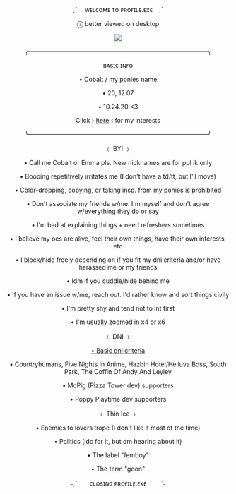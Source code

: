 <div align="center">

<p>
˗ˏˋ 　ᴡᴇʟᴄᴏᴍᴇ ᴛᴏ ᴘʀᴏғɪʟᴇ.ᴇxᴇ　ˎˊ˗
</p>
<p>
<p>
ⓘ better viewed on desktop
</p>
<p>
<img src="https://i.imgur.com/8qrqPvd.png" />
</p>
<p>

<p>
╭—————————————————————————————╮
</p>
<p>
ʙᴀsɪᴄ ɪɴғᴏ
</p>
<p>
• Cobalt / my ponies name
</p>
<p>
• 20, 12.07
</p>
<p>
• 10.24.20 <3
</p>
<p>
	
Click › [here](https://github.com/cobaltpng/thefootsoldier) ‹ for my interests
</p>
<p>
╰—————————————————————————————╯
</p>
<p>
﹙ BYI ﹚
</p>
<p>
• Call me Cobalt or Emma pls. New nicknames are for ppl ik only
</p>
<p>
• Booping repetitively irritates me (I don't have a td/tt, but I'll move)
</p>
<p>
• Color-dropping, copying, or taking insp. from my ponies is prohibited
</p>
<p>
• Don't associate my friends w/me. I'm myself and don't agree w/everything they do or say
</p>
<p>
• I'm bad at explaining things + need refreshers sometimes
</p>
<p>
• I believe my ocs are alive, feel their own things, have their own interests, etc
</p>
<p>
• I block/hide freely depending on if you fit my dni criteria and/or have harassed me or my friends
</p>
• Idm if you cuddle/hide behind me
</p>
<p>
• If you have an issue w/me, reach out. I'd rather know and sort things civily
</p>
<p>
• I'm pretty shy and tend not to int first
</p>
<p>
• I'm usually zoomed in x4 or x6
</p>
<p>
﹙ DNI ﹚
</p>
<p>
	
[• Basic dni criteria](https://basic-dni.crd.co/)
</p>
</p>
• Countryhumans, Five Nights In Anime, Hazbin Hotel/Helluva Boss, South Park, The Coffin Of Andy And Leyley
</p>
• McPig (Pizza Tower dev) supporters
</p>
</p>
• Poppy Playtime dev supporters
</p>
<p>
﹙ Thin Ice ﹚
</p>
<p>
• Enemies to lovers trope (I don't like it most of the time)
</p>
<p>
• Politics (idc for it, but dm hearing about it)
</p>

<p>
• The label "femboy"
</p>
<p>
• The term "goon"
</p>
<p>
 ˗ˏˋ　　ᴄʟᴏsɪɴɢ ᴘʀᴏғɪʟᴇ.ᴇxᴇ　　ˎˊ˗
</p>
